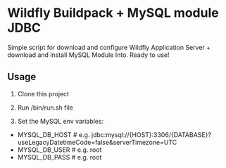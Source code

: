 # Wildfly Buildpack + MySQL module JDBC

Simple script for download and configure Wildfly Application Server + download and install MySQL Module Into. 
Ready to use! 

## Usage

1. Clone this project

2. Run /bin/run.sh file

3. Set the MySQL env variables:
- MYSQL_DB_HOST # e.g. jdbc:mysql://{HOST}:3306/{DATABASE}?useLegacyDatetimeCode=false&serverTimezone=UTC
- MYSQL_DB_USER # e.g. root
- MYSQL_DB_PASS # e.g. root
